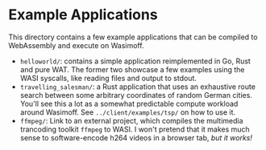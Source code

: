 # Example Applications

This directory contains a few example applications that can be compiled to WebAssembly and execute on Wasimoff.

* `helloworld/`: contains a simple application reimplemented in Go, Rust and pure WAT. The former two showcase a few examples using the WASI syscalls, like reading files and output to stdout.
* `travelling_salesman/`: a Rust application that uses an exhaustive route search between some arbitrary coordinates of random German cities. You'll see this a lot as a somewhat predictable compute workload around Wasimoff. See `../client/examples/tsp/` on how to use it.
* `ffmpeg/`: Link to an external project, which compiles the multimedia trancoding toolkit `ffmpeg` to WASI. I won't pretend that it makes much sense to software-encode h264 videos in a browser tab, *but it works!*
